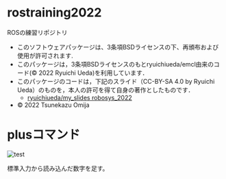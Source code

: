 # rostraining2022
ROSの練習リポジトリ

* このソフトウェアパッケージは、3条項BSDライセンスの下、再頒布および使用が許可されます.
* このパッケージは，3条項BSDライセンスのもとryuichiueda/emcl由来のコード(© 2022 Ryuichi Ueda)を利用しています．
* このパッケージのコードは，下記のスライド（CC-BY-SA 4.0 by Ryuichi Ueda）のものを，本人の許可を得て自身の著作としたものです．
    * [ryuichiueda/my_slides robosys_2022](https://github.com/ryuichiueda/my_slides/tree/master/robosys_2022)
* © 2022 Tsunekazu Omija

# plusコマンド

![test](https://github.com/tsunekazuomija/rostraining2022/actions/workflows/test.yml/badge.svg)


標準入力から読み込んだ数字を足す。
